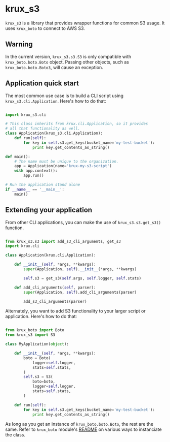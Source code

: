 # krux_s3

`krux_s3` is a library that provides wrapper functions for common S3 usage. It uses `krux_boto` to connect to AWS S3.

## Warning

In the current version, `krux_s3.s3.S3` is only compatible with `krux_boto.boto.Boto` object. Passing other objects, such as `krux_boto.boto.Boto3`, will cause an exception.

## Application quick start

The most common use case is to build a CLI script using `krux_s3.cli.Application`.
Here's how to do that:

```python

import krux_s3.cli

# This class inherits from krux.cli.Application, so it provides
# all that functionality as well.
class Application(krux_s3.cli.Application):
    def run(self):
        for key in self.s3.get_keys(bucket_name='my-test-bucket'):
            print key.get_contents_as_string()

def main():
    # The name must be unique to the organization.
    app = Application(name='krux-my-s3-script')
    with app.context():
        app.run()

# Run the application stand alone
if __name__ == '__main__':
    main()

```

## Extending your application

From other CLI applications, you can make the use of `krux_s3.s3.get_s3()` function.

```python

from krux_s3.s3 import add_s3_cli_arguments, get_s3
import krux.cli

class Application(krux.cli.Application):

    def __init__(self, *args, **kwargs):
        super(Application, self).__init__(*args, **kwargs)

        self.s3 = get_s3(self.args, self.logger, self.stats)

    def add_cli_arguments(self, parser):
        super(Application, self).add_cli_arguments(parser)

        add_s3_cli_arguments(parser)

```

Alternately, you want to add S3 functionality to your larger script or application.
Here's how to do that:

```python

from krux_boto import Boto
from krux_s3 import S3

class MyApplication(object):

    def __init__(self, *args, **kwargs):
        boto = Boto(
            logger=self.logger,
            stats=self.stats,
        )
        self.s3 = S3(
            boto=boto,
            logger=self.logger,
            stats=self.stats,
        )

    def run(self):
        for key in self.s3.get_keys(bucket_name='my-test-bucket'):
            print key.get_contents_as_string()

```

As long as you get an instance of `krux_boto.boto.Boto`, the rest are the same. Refer to `krux_boto` module's [README](https://github.com/krux/python-krux-boto/blob/master/README.md) on various ways to instanciate the class.
